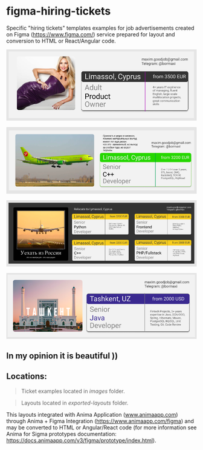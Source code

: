 # figma-hiring-tickets

Specific "hiring tickets" templates examples for job advertisements created on Figma (https://www.figma.com/) service prepared for layout and conversion to HTML or React/Angular code.

![alt text](images/ortnec-adult-product.png "Ortnec Adult Product Owner")

![alt text](images/exness-cpp.png "Excess C++")

![alt text](images/exness-evacuation.png "Excess Evacuation")

![alt text](images/improve-uz-java.png "Improve UZ Java")

## In my opinion it is beautiful ))

## Locations:

> Ticket examples located in *images* folder.

> Layouts located in *exported-layouts* folder.

This layouts integrated with Anima Application (www.animaapp.com) through Anima + Figma Integration (https://www.animaapp.com/figma) and may be converted to HTML or Angular/React code (for more information see Anima for Sigma prototypes documentation: https://docs.animaapp.com/v3/figma/prototype/index.html).